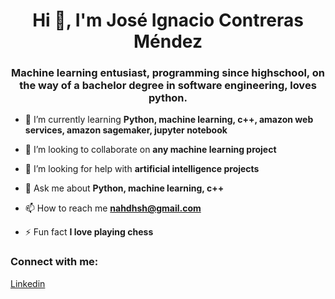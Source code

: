 <h1 align="center">Hi 👋, I'm José Ignacio Contreras Méndez</h1>
<h3 align="center">Machine learning entusiast, programming since highschool, on the way of a bachelor degree in software engineering, loves python.</h3>

- 🌱 I’m currently learning **Python, machine learning, c++, amazon web services, amazon sagemaker, jupyter notebook**

- 👯 I’m looking to collaborate on **any machine learning project**

- 🤝 I’m looking for help with **artificial intelligence projects**

- 💬 Ask me about **Python, machine learning, c++**

- 📫 How to reach me **nahdhsh@gmail.com**

- ⚡ Fun fact **I love playing chess**

<h3 align="left">Connect with me:</h3>
<p align="left">

<a href=www.linkedin.com/in/josé-ignacio-contreras-méndez-345291277 target="blank">Linkedin</a>
</p>

